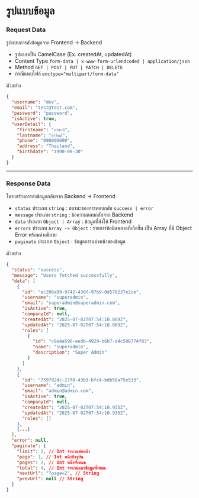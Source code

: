 # รูปแบบข้อมูล

### Request Data

รูปแบบการส่งข้อมูลจาก Frontend -> Backend

- รูปแบบเป็น CamelCase (Ex. createdAt, updatedAt)
- Content Type `form-data | x-www-form-urlendcoded | application/json`
- Method `GET | POST | PUT | PATCH | DELETE`
- กรณีแนบไฟล์ `enctype="multipart/form-data"`

ตัวอย่าง

```json
{
  "username": "dev",
  "email": "test@test.com",
  "password": "password",
  "isActive": true,
  "userDetail": {
    "firstname": "อภิชาติ",
    "lastname": "คำจีนสี",
    "phone": "090000000",
    "address": "Thailand",
    "birthdate": "1990-09-30"
  }
}
```

---

### Response Data

โครงสร้างการส่งข้อมูลกลับจาก Backend -> Frontend

- `status` ประเภท `string` : สถานะของการตอบกลับ `success | error`
- `message` ประเภท `string` : ข้อความตอบกลับจาก Backend
- `data` ประเภท `Object | Array` : ข้อมูลที่ส่งให้ Frontend
- `errors` ประเภท `Array -> Object` : รายการข้อผิดพลาดที่เกิดขึ้น เป็น Array ที่มี Object Error พร้อมคำอธิบาย
- `paginate` ประเภท `Object` : ข้อมูลการแบ่งหน้าของข้อมูล

ตัวอย่าง

```json
{
  "status": "success",
  "message": "Users fetched successfully",
  "data": [
    {
      "id": "ec286a99-9742-436f-97b9-0d578237e2ce",
      "username": "superadmin",
      "email": "superadmin@superadmin.com",
      "isActive": true,
      "companyId": null,
      "createdAt": "2025-07-02T07:54:10.869Z",
      "updatedAt": "2025-07-02T07:54:10.869Z",
      "roles": [
        {
          "id": "c8e4a596-eedb-4929-b6b7-d4c506774f83",
          "name": "superadmin",
          "description": "Super Admin"
        }
      ]
    },
    {
      "id": "7597d2dc-27f0-43b3-bfc4-bdb58a75e533",
      "username": "admin",
      "email": "admin@admin.com",
      "isActive": true,
      "companyId": null,
      "createdAt": "2025-07-02T07:54:10.935Z",
      "updatedAt": "2025-07-02T07:54:10.935Z",
      "roles": []
    },
    {...}
  ],
  "error": null,
  "paginate": {
    "limit": 2, // Int จำนวนต่อหน้า
    "page": 1, // Int หน้าปัจจุบัน
    "pages": 2, // Int หน้าทั้งหมด
    "total": 4, // Int จำนวนแถวข้อมูลทั้งหมด
    "nextUrl": "?page=2", // String
    "prevUrl": null // String
  }
}
```
